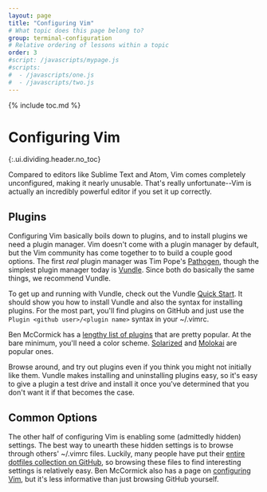 ```yaml
---
layout: page
title: "Configuring Vim"
# What topic does this page belong to?
group: terminal-configuration
# Relative ordering of lessons within a topic
order: 3
#script: /javascripts/mypage.js
#scripts:
#  - /javascripts/one.js
#  - /javascripts/two.js
---
```



{% include toc.md %}

# Configuring Vim
{:.ui.dividing.header.no_toc}

Compared to editors like Sublime Text and Atom, Vim comes completely
unconfigured, making it nearly unusable. That's really unfortunate--Vim is
actually an incredibly powerful editor if you set it up correctly.

## Plugins

Configuring Vim basically boils down to plugins, and to install plugins we need
a plugin manager. Vim doesn't come with a plugin manager by default, but the Vim
community has come together to to build a couple good options. The first _real_
plugin manager was Tim Pope's [Pathogen][pathogen], though the simplest plugin
manager today is [Vundle][vundle]. Since both do basically the same things, we
recommend Vundle.

To get up and running with Vundle, check out the Vundle [Quick
Start][vundle-qs]. It should show you how to install Vundle and also the syntax
for installing plugins. For the most part, you'll find plugins on GitHub and
just use the `Plugin <github user>/<plugin name>` syntax in your ~/.vimrc.

Ben McCormick has a [lengthy list of plugins][plugins-2014] that are pretty
popular. At the bare minimum, you'll need a color scheme. [Solarized][solarized]
and [Molokai][molokai] are popular ones.

Browse around, and try out plugins even if you think you might not initially
like them. Vundle makes installing and uninstalling plugins easy, so it's easy
to give a plugin a test drive and install it once you've determined that you
don't want it if that becomes the case.

## Common Options

The other half of configuring Vim is enabling some (admittedly hidden)
settings. The best way to unearth these hidden settings is to browse through
others' ~/.vimrc files. Luckily, many people have put their [entire dotfiles
collection on GitHub][dotfiles], so browsing these files to find interesting
settings is relatively easy. Ben McCormick also has a page on [configuring
Vim][configure-2014], but it's less informative than just browsing GitHub
yourself.


[pathogen]: https://github.com/tpope/vim-pathogen
[vundle]: https://github.com/gmarik/Vundle.vim
[vundle-qs]: https://github.com/gmarik/Vundle.vim#Quick-Start

[plugins-2014]: http://benmccormick.org/2014/07/21/learning-vim-in-2014-getting-more-from-vim-with-plugins/
[configure-2014]: http://benmccormick.org/2014/07/14/learning-vim-in-2014-configuring-vim/

[solarized]: https://github.com/altercation/solarized
[molokai]: https://github.com/tomasr/molokai

[dotfiles]: https://github.com/search?q=dotfiles&s=stars&type=Repositories
